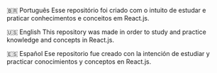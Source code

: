 :brazil: Português
Esse repositório foi criado com o intuito de estudar e praticar conhecimentos e conceitos em React.js.

:us: English
This repository was made in order to study and practice knowledge and concepts in React.js.

:es: Español
Ese repositorio fue creado con la intención de estudiar y practicar conocimientos y conceptos en React.js.